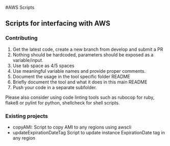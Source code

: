 #AWS Scripts

## Scripts for interfacing with AWS

### Contributing

1. Get the latest code, create a new branch from develop and submit a PR </br>
2. Nothing should be hardcoded, parameters should be exposed as a variable/input. </br>
3. Use tab space as 4/5 spaces </br>
4. Use meaningful variable names and provide proper comments. </br>
5. Document the usage in the tool specific folder README
6. Briefly document the tool and what it does in this main README
7. Push your code in a separate subfolder. </br>

Please also consider using code linting tools such as rubocop for ruby, flake8 or pylint for python, shellcheck for shell scripts.


### Existing projects

* copyAMI: Script to copy AMI to any regions using awscli </br>
* updateExpirationDateTag Script to update instance ExpirationDate tag in any region
